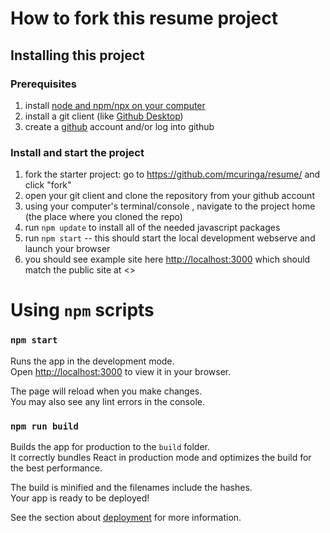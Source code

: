 How to fork this resume project
===============================

Installing this project
-----------------------

### Prerequisites
1. install [node and npm/npx on your computer](https://nodejs.dev/download/)
2. install a git client (like [Github Desktop](https://desktop.github.com/))
3. create a [github](https://github.com/) account and/or log into github


### Install and start the project
1. fork the starter project: go to <https://github.com/mcuringa/resume/> and click "fork"
2. open your git client and clone the repository from your github account
3. using your computer's terminal/console , navigate to the project home (the place where you cloned the repo)
4. run `npm update` to install all of the needed javascript packages
5. run `npm start` -- this should start the local development webserve and launch your browser
6. you should see example site here <http://localhost:3000>
   which should match the public site at <>



Using `npm` scripts
====================

### `npm start`

Runs the app in the development mode.\
Open [http://localhost:3000](http://localhost:3000) to view it in your browser.

The page will reload when you make changes.\
You may also see any lint errors in the console.

### `npm run build`

Builds the app for production to the `build` folder.\
It correctly bundles React in production mode and optimizes the build for the best performance.

The build is minified and the filenames include the hashes.\
Your app is ready to be deployed!

See the section about [deployment](https://facebook.github.io/create-react-app/docs/deployment) for more information.
